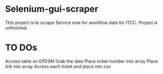 # Selenium-gui-scraper

This project is to scrape Service now for workflow data for ITCC.
Project is unfinished.
# TO DOs

Access table on EPDSM
Grab the data
Place ticket number into array
Place link into array
Access each ticket and place into csv




